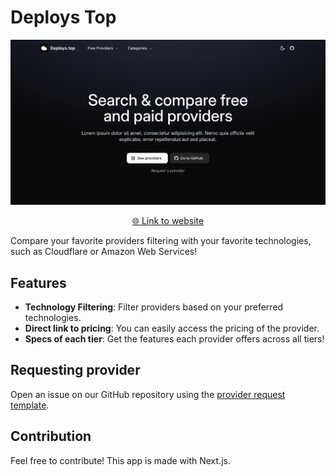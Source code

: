 # Deploys Top

![Home](./media/home.png)
<div align="center">
    <a href="https://deploys-top.vercel.app/">🌐 Link to website</a>
</div>

Compare your favorite providers filtering with your favorite technologies, such as Cloudflare or Amazon Web Services!

## Features

- **Technology Filtering**: Filter providers based on your preferred technologies.
- **Direct link to pricing**: You can easily access the pricing of the provider.
- **Specs of each tier**: Get the features each provider offers across all tiers!

## Requesting provider

Open an issue on our GitHub repository using the [provider request template](...).

## Contribution

Feel free to contribute! This app is made with Next.js.
